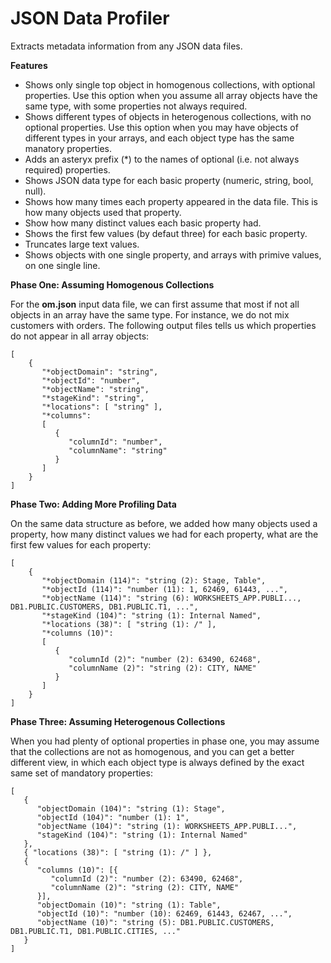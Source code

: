 JSON Data Profiler
==================

Extracts metadata information from any JSON data files.

**Features**

* Shows only single top object in homogenous collections, with optional properties. Use this option when you assume all array objects have the same type, with some properties not always required.
* Shows different types of objects in heterogenous collections, with no optional properties. Use this option when you may have objects of different types in your arrays, and each object type has the same manatory properties.
* Adds an asteryx prefix (*) to the names of optional (i.e. not always required) properties.
* Shows JSON data type for each basic property (numeric, string, bool, null).
* Shows how many times each property appeared in the data file. This is how many objects used that property.
* Show how many distinct values each basic property had.
* Shows the first few values (by defaut three) for each basic property.
* Truncates large text values.
* Shows objects with one single property, and arrays with primive values, on one single line.

**Phase One: Assuming Homogenous Collections**

For the **om.json** input data file, we can first assume that most if not all objects in an array have the same type. For instance, we do not mix customers with orders. The following output files tells us which properties do not appear in all array objects:

```
[
    {
       "*objectDomain": "string", 
       "*objectId": "number", 
       "*objectName": "string", 
       "*stageKind": "string", 
       "*locations": [ "string" ],
       "*columns": 
       [
          {
             "columnId": "number", 
             "columnName": "string"
          }
       ]
    }
]
```

**Phase Two: Adding More Profiling Data**

On the same data structure as before, we added how many objects used a property, how many distinct values we had for each property, what are the first few values for each property:

```
[
    {
       "*objectDomain (114)": "string (2): Stage, Table", 
       "*objectId (114)": "number (11): 1, 62469, 61443, ...", 
       "*objectName (114)": "string (6): WORKSHEETS_APP.PUBLI..., DB1.PUBLIC.CUSTOMERS, DB1.PUBLIC.T1, ...", 
       "*stageKind (104)": "string (1): Internal Named", 
       "*locations (38)": [ "string (1): /" ],
       "*columns (10)": 
       [
          {
             "columnId (2)": "number (2): 63490, 62468", 
             "columnName (2)": "string (2): CITY, NAME"
          }
       ]
    }
]
```

**Phase Three: Assuming Heterogenous Collections**

When you had plenty of optional properties in phase one, you may assume that the collections are not as homogenous, and you can get a better different view, in which each object type is always defined by the exact same set of mandatory properties:

```
[
   {
      "objectDomain (104)": "string (1): Stage", 
      "objectId (104)": "number (1): 1", 
      "objectName (104)": "string (1): WORKSHEETS_APP.PUBLI...", 
      "stageKind (104)": "string (1): Internal Named"
   },
   { "locations (38)": [ "string (1): /" ] },
   {
      "columns (10)": [{
         "columnId (2)": "number (2): 63490, 62468", 
         "columnName (2)": "string (2): CITY, NAME"
      }],
      "objectDomain (10)": "string (1): Table", 
      "objectId (10)": "number (10): 62469, 61443, 62467, ...", 
      "objectName (10)": "string (5): DB1.PUBLIC.CUSTOMERS, DB1.PUBLIC.T1, DB1.PUBLIC.CITIES, ..."
   }
]
```
